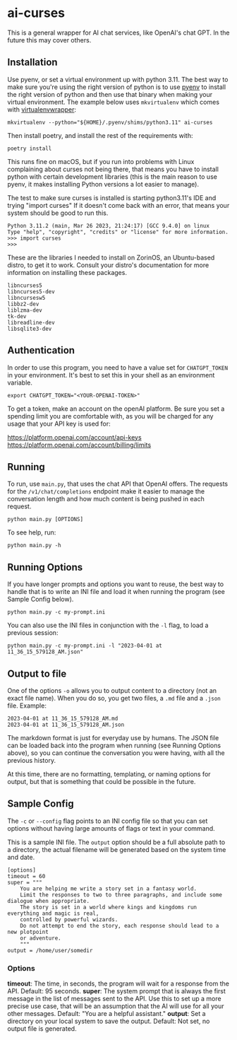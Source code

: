 # ai-curses

This is a general wrapper for AI chat services, like OpenAI's chat GPT. In the future this may cover others.

## Installation

Use pyenv, or set a virtual environment up with python 3.11. The best way to make sure you're using the right version of python is to use [pyenv](https://github.com/pyenv/pyenv) to install the right version of python
and then use that binary when making your virtual environment. The example below uses `mkvirtualenv` which comes with [virtualenvwrapper](https://pypi.org/project/virtualenvwrapper/): 

```
mkvirtualenv --python="${HOME}/.pyenv/shims/python3.11" ai-curses
```

Then install poetry, and install the rest of the requirements with:

```
poetry install
```

This runs fine on macOS, but if you run into problems with Linux complaining about curses not being there, that
means you have to install python with certain development libraries (this is the main reason to use pyenv, it makes installing Python versions a lot easier to manage).

The test to make sure curses is installed is starting python3.11's IDE and trying "import curses" If it doesn't come back with an error, that means your system should be good to run this.

```
Python 3.11.2 (main, Mar 26 2023, 21:24:17) [GCC 9.4.0] on linux
Type "help", "copyright", "credits" or "license" for more information.
>>> import curses
>>> 
```

These are the libraries I needed to install on ZorinOS, an Ubuntu-based distro, to get it to work. Consult your distro's documentation for more information on installing these packages.

```
libncurses5 
libncurses5-dev 
libncursesw5 
libbz2-dev 
liblzma-dev 
tk-dev 
libreadline-dev
libsqlite3-dev
```

## Authentication

In order to use this program, you need to have a value set for `CHATGPT_TOKEN` in your environment. It's best to set this in your shell as an environment variable.

```
export CHATGPT_TOKEN="<YOUR-OPENAI-TOKEN>"
```

To get a token, make an account on the openAI platform. Be sure you set a spending limit you are comfortable with, as you will be charged for any usage that your API key is used for:

https://platform.openai.com/account/api-keys
https://platform.openai.com/account/billing/limits


## Running

To run, use `main.py`, that uses the chat API that OpenAI offers. The requests for the `/v1/chat/completions` endpoint make it easier to manage the conversation length and how much content is being pushed in each request.

```
python main.py [OPTIONS]
```

To see help, run:

```
python main.py -h
```

## Running Options

If you have longer prompts and options you want to reuse, the best way to handle that is to write an INI file and load it when running the program (see Sample Config below). 

```
python main.py -c my-prompt.ini
```

You can also use the INI files in conjunction with the `-l` flag, to load a previous session:

```
python main.py -c my-prompt.ini -l "2023-04-01 at 11_36_15_579128_AM.json"
```

## Output to file

One of the options `-o` allows you to output content to a directory (not an exact file name). When you do so, you get two files, a `.md` file and a `.json` file. Example:

```
2023-04-01 at 11_36_15_579128_AM.md
2023-04-01 at 11_36_15_579128_AM.json
```

The markdown format is just for everyday use by humans. The JSON file can be loaded back into the program when running (see Running Options above), so you can continue the conversation you were having, with all the previous history.

At this time, there are no formatting, templating, or naming options for output, but that is something that could be possible in the future.


## Sample Config

The `-c` or `--config` flag points to an INI config file so that you can set options without having large amounts of flags or text in your command.

This is a sample INI file. The `output` option should be a full absolute path to a directory, the actual filename will be generated based on the system time and date.

```
[options]
timeout = 60
super = """
    You are helping me write a story set in a fantasy world. 
    Limit the responses to two to three paragraphs, and include some dialogue when appropriate. 
    The story is set in a world where kings and kingdoms run everything and magic is real,
    controlled by powerful wizards.
    Do not attempt to end the story, each response should lead to a new plotpoint 
    or adventure.
    """
output = /home/user/somedir
```

### Options

**timeout**: The time, in seconds, the program will wait for a response from the API. Default: 95 seconds.
**super**: The system prompt that is always the first message in the list of messages sent to the API. Use this to set up a more precise use case, that will be an assumption that the AI will use for all your other messages. Default: "You are a helpful assistant."
**output**: Set a directory on your local system to save the output. Default: Not set, no output file is generated.